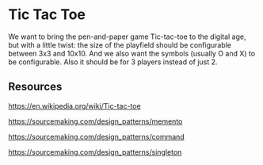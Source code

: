 # Tic Tac Toe

We want to bring the pen-and-paper game Tic-tac-toe to the digital age, but with a little twist: the size of the playfield should be configurable between 3x3 and 10x10. And we also want the symbols (usually O and X) to be configurable. Also it should be for 3 players instead of just 2.

## Resources

<https://en.wikipedia.org/wiki/Tic-tac-toe>

<https://sourcemaking.com/design_patterns/memento>

<https://sourcemaking.com/design_patterns/command>

<https://sourcemaking.com/design_patterns/singleton>